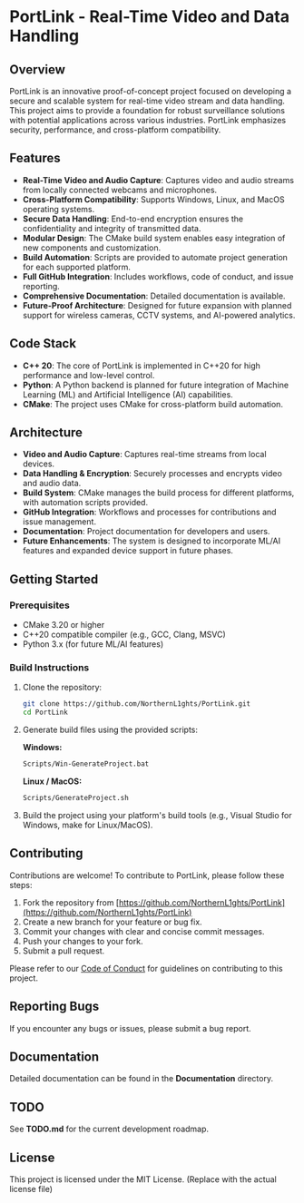 # PortLink - Real-Time Video and Data Handling

## Overview

PortLink is an innovative proof-of-concept project focused on developing a secure and scalable system for real-time video stream and data handling. This project aims to provide a foundation for robust surveillance solutions with potential applications across various industries. PortLink emphasizes security, performance, and cross-platform compatibility.

## Features

- **Real-Time Video and Audio Capture**: Captures video and audio streams from locally connected webcams and microphones.
- **Cross-Platform Compatibility**: Supports Windows, Linux, and MacOS operating systems.
- **Secure Data Handling**: End-to-end encryption ensures the confidentiality and integrity of transmitted data.
- **Modular Design**: The CMake build system enables easy integration of new components and customization.
- **Build Automation**: Scripts are provided to automate project generation for each supported platform.
- **Full GitHub Integration**: Includes workflows, code of conduct, and issue reporting.
- **Comprehensive Documentation**: Detailed documentation is available.
- **Future-Proof Architecture**: Designed for future expansion with planned support for wireless cameras, CCTV systems, and AI-powered analytics.

## Code Stack

- **C++ 20**: The core of PortLink is implemented in C++20 for high performance and low-level control.
- **Python**: A Python backend is planned for future integration of Machine Learning (ML) and Artificial Intelligence (AI) capabilities.
- **CMake**: The project uses CMake for cross-platform build automation.

## Architecture

- **Video and Audio Capture**: Captures real-time streams from local devices.
- **Data Handling & Encryption**: Securely processes and encrypts video and audio data.
- **Build System**: CMake manages the build process for different platforms, with automation scripts provided.
- **GitHub Integration**: Workflows and processes for contributions and issue management.
- **Documentation**: Project documentation for developers and users.
- **Future Enhancements**: The system is designed to incorporate ML/AI features and expanded device support in future phases.

## Getting Started

### Prerequisites

- CMake 3.20 or higher
- C++20 compatible compiler (e.g., GCC, Clang, MSVC)
- Python 3.x (for future ML/AI features)

### Build Instructions

1. Clone the repository:

    ```bash
    git clone https://github.com/NorthernL1ghts/PortLink.git
    cd PortLink
    ```

2. Generate build files using the provided scripts:

    **Windows:**

    ```bash
    Scripts/Win-GenerateProject.bat
    ```

    **Linux / MacOS:**

    ```bash
    Scripts/GenerateProject.sh
    ```

3. Build the project using your platform's build tools (e.g., Visual Studio for Windows, make for Linux/MacOS).

## Contributing

Contributions are welcome! To contribute to PortLink, please follow these steps:

1. Fork the repository from [https://github.com/NorthernL1ghts/PortLink](https://github.com/NorthernL1ghts/PortLink)
2. Create a new branch for your feature or bug fix.
3. Commit your changes with clear and concise commit messages.
4. Push your changes to your fork.
5. Submit a pull request.

Please refer to our [Code of Conduct](.github/ISSUE_TEMPLATE/CODE_OF_CONDUCT.md) for guidelines on contributing to this project.

## Reporting Bugs

If you encounter any bugs or issues, please submit a bug report.

## Documentation

Detailed documentation can be found in the **Documentation** directory.

## TODO

See **TODO.md** for the current development roadmap.

## License

This project is licensed under the MIT License. (Replace with the actual license file)
